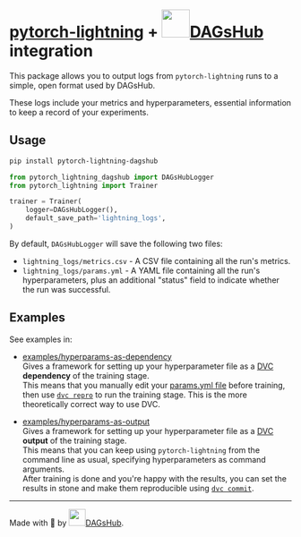 # [pytorch-lightning](https://github.com/williamFalcon/pytorch-lightning/) + [<img src="https://dagshub.com/img/favicon.svg" width=50 alt=""/>DAGsHub](https://dagshub.com) integration

This package allows you to output logs from `pytorch-lightning` runs to a simple, open format used by DAGsHub.

These logs include your metrics and hyperparameters, essential information to keep a record of your experiments.

## Usage
```bash
pip install pytorch-lightning-dagshub
```
```python
from pytorch_lightning_dagshub import DAGsHubLogger
from pytorch_lightning import Trainer

trainer = Trainer(
    logger=DAGsHubLogger(),
    default_save_path='lightning_logs',
)
```

By default, `DAGsHubLogger` will save the following two files:
* `lightning_logs/metrics.csv` - A CSV file containing all the run's metrics.
* `lightning_logs/params.yml` - A YAML file containing all the run's hyperparameters, plus an additional "status" field to
    indicate whether the run was successful.

## Examples

See examples in:
* [examples/hyperparams-as-dependency](examples/hyperparams-as-dependency/) <br/>
    Gives a framework for setting up your hyperparameter file as a [DVC](https://dvc.org) __dependency__ of the training stage. <br/>
    This means that you manually edit your [params.yml file](examples/hyperparams-as-dependency/params.yml) before training,
    then use [`dvc repro`](https://dvc.org/doc/command-reference/repro) to run the training stage.
    This is the more theoretically correct way to use DVC. 
    
* [examples/hyperparams-as-output](examples/hyperparams-as-output/) <br/>
    Gives a framework for setting up your hyperparameter file as a [DVC](https://dvc.org) __output__ of the training stage. <br/>
    This means that you can keep using `pytorch-lightning` from the command line as usual, specifying hyperparameters as
    command arguments. <br/>
    After training is done and you're happy with the results, you can set the results in stone and make them reproducible
    using [`dvc commit`](https://dvc.org/doc/command-reference/commit).

---

Made with 🐶 by [<img src="https://dagshub.com/img/favicon.svg" width=30 alt=""/>DAGsHub](https://dagshub.com/).